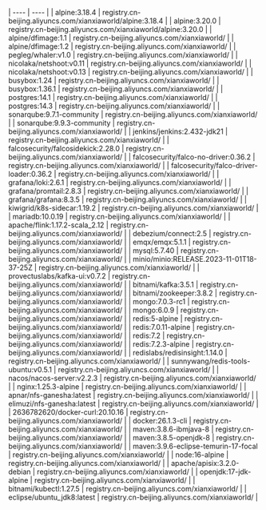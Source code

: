 | ---- | ---- |
| alpine:3.18.4 | registry.cn-beijing.aliyuncs.com/xianxiaworld/alpine:3.18.4 |
| alpine:3.20.0 | registry.cn-beijing.aliyuncs.com/xianxiaworld/alpine:3.20.0 |
| alpine/dfimage:1.1 | registry.cn-beijing.aliyuncs.com/xianxiaworld/ |
| alpine/dfimage:1.2 | registry.cn-beijing.aliyuncs.com/xianxiaworld/ |
| pegleg/whaler:v1.0 | registry.cn-beijing.aliyuncs.com/xianxiaworld/ |
| nicolaka/netshoot:v0.11 | registry.cn-beijing.aliyuncs.com/xianxiaworld/ |
| nicolaka/netshoot:v0.13 | registry.cn-beijing.aliyuncs.com/xianxiaworld/ |
| busybox:1.24 | registry.cn-beijing.aliyuncs.com/xianxiaworld/ |
| busybox:1.36.1 | registry.cn-beijing.aliyuncs.com/xianxiaworld/ |
| postgres:14.1 | registry.cn-beijing.aliyuncs.com/xianxiaworld/ |
| postgres:14.3 | registry.cn-beijing.aliyuncs.com/xianxiaworld/ |
| sonarqube:9.7.1-community | registry.cn-beijing.aliyuncs.com/xianxiaworld/ |
| sonarqube:9.9.3-community | registry.cn-beijing.aliyuncs.com/xianxiaworld/ |
| jenkins/jenkins:2.432-jdk21 | registry.cn-beijing.aliyuncs.com/xianxiaworld/ |
| falcosecurity/falcosidekick:2.28.0 | registry.cn-beijing.aliyuncs.com/xianxiaworld/ |
| falcosecurity/falco-no-driver:0.36.2 | registry.cn-beijing.aliyuncs.com/xianxiaworld/ |
| falcosecurity/falco-driver-loader:0.36.2 | registry.cn-beijing.aliyuncs.com/xianxiaworld/ |
| grafana/loki:2.6.1 | registry.cn-beijing.aliyuncs.com/xianxiaworld/ |
| grafana/promtail:2.8.3 | registry.cn-beijing.aliyuncs.com/xianxiaworld/ |
| grafana/grafana:8.3.5 | registry.cn-beijing.aliyuncs.com/xianxiaworld/ |
| kiwigrid/k8s-sidecar:1.19.2 | registry.cn-beijing.aliyuncs.com/xianxiaworld/ |
| mariadb:10.0.19 | registry.cn-beijing.aliyuncs.com/xianxiaworld/ |
| apache/flink:1.17.2-scala_2.12 | registry.cn-beijing.aliyuncs.com/xianxiaworld/ |
| debezium/connect:2.5 | registry.cn-beijing.aliyuncs.com/xianxiaworld/ |
| emqx/emqx:5.1.1 | registry.cn-beijing.aliyuncs.com/xianxiaworld/ |
| mysql:5.7.40 | registry.cn-beijing.aliyuncs.com/xianxiaworld/ |
| minio/minio:RELEASE.2023-11-01T18-37-25Z | registry.cn-beijing.aliyuncs.com/xianxiaworld/ |
| provectuslabs/kafka-ui:v0.7.2 | registry.cn-beijing.aliyuncs.com/xianxiaworld/ |
| bitnami/kafka:3.5.1 | registry.cn-beijing.aliyuncs.com/xianxiaworld/ |
| bitnami/zookeeper:3.8.2 | registry.cn-beijing.aliyuncs.com/xianxiaworld/ |
| mongo:7.0.3-rc1 | registry.cn-beijing.aliyuncs.com/xianxiaworld/ |
| mongo:6.0.9 | registry.cn-beijing.aliyuncs.com/xianxiaworld/ |
| redis:5-alpine | registry.cn-beijing.aliyuncs.com/xianxiaworld/ |
| redis:7.0.11-alpine | registry.cn-beijing.aliyuncs.com/xianxiaworld/ |
| redis:7.2 | registry.cn-beijing.aliyuncs.com/xianxiaworld/ |
| redis:7.2.3-alpine | registry.cn-beijing.aliyuncs.com/xianxiaworld/ |
| redislabs/redisinsight:1.14.0 | registry.cn-beijing.aliyuncs.com/xianxiaworld/ |
| sunnywang/redis-tools-ubuntu:v0.5.1 | registry.cn-beijing.aliyuncs.com/xianxiaworld/ |
| nacos/nacos-server:v2.2.3 | registry.cn-beijing.aliyuncs.com/xianxiaworld/ |
| nginx:1.25.3-alpine | registry.cn-beijing.aliyuncs.com/xianxiaworld/ |
| apnar/nfs-ganesha:latest | registry.cn-beijing.aliyuncs.com/xianxiaworld/ |
| elimuzi/nfs-ganesha:latest | registry.cn-beijing.aliyuncs.com/xianxiaworld/ |
| 2636782620/docker-curl:20.10.16 | registry.cn-beijing.aliyuncs.com/xianxiaworld/ |
| docker:26.1.3-cli | registry.cn-beijing.aliyuncs.com/xianxiaworld/ |
| maven:3.8.6-ibmjava-8 | registry.cn-beijing.aliyuncs.com/xianxiaworld/ |
| maven:3.8.5-openjdk-8 | registry.cn-beijing.aliyuncs.com/xianxiaworld/ |
| maven:3.9.6-eclipse-temurin-17-focal | registry.cn-beijing.aliyuncs.com/xianxiaworld/ |
| node:16-alpine | registry.cn-beijing.aliyuncs.com/xianxiaworld/ |
| apache/apisix:3.2.0-debian | registry.cn-beijing.aliyuncs.com/xianxiaworld/ |
| openjdk:17-jdk-alpine | registry.cn-beijing.aliyuncs.com/xianxiaworld/ |
| bitnami/kubectl:1.27.5 | registry.cn-beijing.aliyuncs.com/xianxiaworld/ |
| eclipse/ubuntu_jdk8:latest | registry.cn-beijing.aliyuncs.com/xianxiaworld/ |
